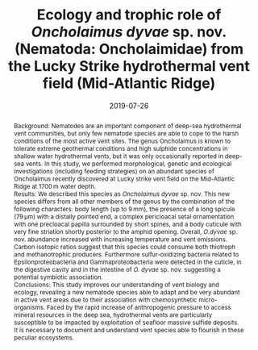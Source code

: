 ﻿---
title: "Ecology and trophic role of *Oncholaimus dyvae* sp. nov. (Nematoda: Oncholaimidae) from the Lucky Strike hydrothermal vent field (Mid-Atlantic Ridge)"

date: 2019-07-26

publishDate: 2020-02-22T09:51:32.645064Z

authors: ["Zeppilli D.", "Bellec L.", "Cambon-Bonavita M.-A.", "Decraemer W.", "Fontaneto D.", "Fuchs S.", "Gayet N.", "Mandon P.", "<strong>Michel L. N.</strong>", "Portail M.", "Smol N.", "Sørensen M. V.", "Vanreusel A.", "Sarrazin J"]

publication_types: ["2"]

abstract: "Background: Nematodes are an important component of deep-sea hydrothermal vent communities, but only few nematode species are able to cope to the harsh conditions of the most active vent sites. The genus Oncholaimus is known to tolerate extreme geothermal conditions and high sulphide concentrations in shallow water hydrothermal vents, but it was only occasionally reported in deep-sea vents. In this study, we performed morphological, genetic and ecological investigations (including feeding strategies) on an abundant species of Oncholaimus recently discovered at Lucky strike vent field on the Mid-Atlantic Ridge at 1700 m water depth.<br>
Results: We described this species as *Oncholaimus dyvae* sp. nov. This new species differs from all other members of the genus by the combination of the following characters: body length (up to 9 mm), the presence of a long spicule (79 μm) with a distally pointed end, a complex pericloacal setal ornamentation with one precloacal papilla surrounded by short spines, and a body cuticule with very fine striation shortly posterior to the amphid opening. Overall, $O. dyvae$ sp. nov. abundance increased with increasing temperature and vent emissions. Carbon isotopic ratios suggest that this species could consume both thiotroph and methanotrophic producers. Furthermore sulfur-oxidizing bacteria related to Epsilonproteobacteria and Gammaproteobacteria were detected in the cuticle, in the digestive cavity and in the intestine of *O. dyvae* sp. nov. suggesting a potential symbiotic association.<br>
Conclusions: This study improves our understanding of vent biology and ecology, revealing a new nematode species able to adapt and be very abundant in active vent areas due to their association with chemosynthetic micro-organisms. Faced by the rapid increase of anthropogenic pressure to access mineral resources in the deep sea, hydrothermal vents are particularly susceptible to be impacted by exploitation of seafloor massive sulfide deposits. It is necessary to document and understand vent species able to flourish in these peculiar ecosystems."

featured: false

publication: "*BMC Zoology* 4: 6"

tags: ["2019"]

url_pdf: "https://hdl.handle.net/2268/242208"

doi: "10.1186/s40850-019-0044-y"

projects: [03-stable-isotopes-in-ecology, 02-trophic-deep-sea]
---

